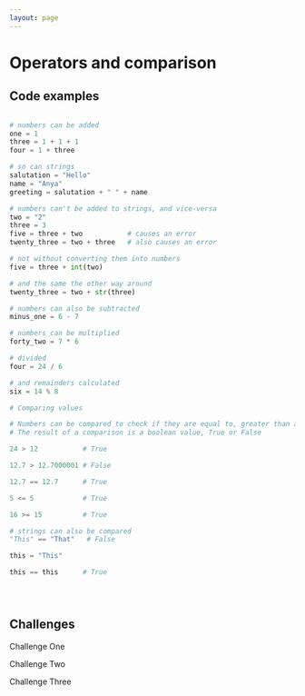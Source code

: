 ```yaml
---
layout: page
---
```


# Operators and comparison


<p class="flow-text">

</p>


## Code examples

```python

# numbers can be added
one = 1
three = 1 + 1 + 1
four = 1 + three

# so can strings
salutation = "Hello"
name = "Anya"
greeting = salutation + " " + name

# numbers can't be added to strings, and vice-versa
two = "2"
three = 3
five = three + two           # causes an error
twenty_three = two + three   # also causes an error

# not without converting them into numbers
five = three + int(two)

# and the same the other way around
twenty_three = two + str(three)

# numbers can also be subtracted
minus_one = 6 - 7

# numbers can be multiplied
forty_two = 7 * 6

# divided
four = 24 / 6

# and remainders calculated
six = 14 % 8

# Comparing values

# Numbers can be compared to check if they are equal to, greater than and less than each other
# The result of a comparison is a boolean value, True or False

24 > 12           # True

12.7 > 12.7000001 # False

12.7 == 12.7      # True

5 <= 5            # True

16 >= 15          # True

# strings can also be compared
"This" == "That"   # False

this = "This"

this == this      # True





```


## Challenges


<div class="card-panel flow-text" markdown="1">
<p class="card-title">Challenge One</p>


</div>

<div class="card-panel flow-text" markdown="1">
<p class="card-title">Challenge Two</p>


</div>

<div class="card-panel flow-text" markdown="1">
<p class="card-title">Challenge Three</p>


</div>

